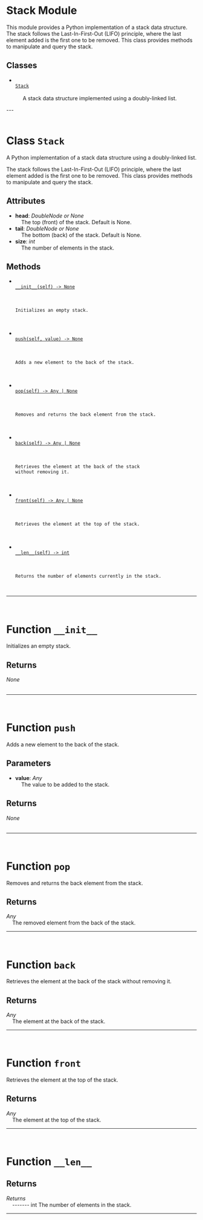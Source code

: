 <h1>Stack Module</h1>
  This module provides a Python implementation of a stack data structure. The stack follows the Last-In-First-Out (LIFO) principle, where the last element added is the first one to be removed. This class provides methods to manipulate and query the stack.  
<h2>Classes</h2>
<ul>
<li> <a href='#class-Stack'><code>
Stack
</code></a> <br>
&nbsp;&nbsp;&nbsp;&nbsp;
    A stack data structure implemented using a doubly-linked list.
<br></li>
</ul>
---
<div style="page-break-after: always; visibility: hidden"></div>
<br>
<h1 id="class-Stack">
<strong>Class</strong>
<code>Stack</code></h1>
A Python implementation of a stack data structure using
a doubly-linked list.

The stack follows the Last-In-First-Out (LIFO) principle,
where the last element added is the first one to be removed.
This class provides methods to manipulate and query the stack.


<h2>Attributes</h2>
<ul>
<li> <strong>head</strong>: <em>DoubleNode or None</em> <br>
&nbsp;&nbsp;&nbsp;&nbsp;The top (front) of the stack. Default is None. <br></li>
<li> <strong>tail</strong>: <em>DoubleNode or None</em> <br>
&nbsp;&nbsp;&nbsp;&nbsp;The bottom (back) of the stack. Default is None. <br></li>
<li> <strong>size</strong>: <em>int</em> <br>
&nbsp;&nbsp;&nbsp;&nbsp;The number of elements in the stack. <br></li>
</ul>
<h2>Methods</h2>
<ul>
<li> <a href='#function-__init__'><code>
__init__(self) -> None
</code></a> <br>
&nbsp;&nbsp;&nbsp;&nbsp;

    Initializes an empty stack.
<br></li>
<li> <a href='#function-push'><code>
push(self, value) -> None
</code></a> <br>
&nbsp;&nbsp;&nbsp;&nbsp;

    Adds a new element to the back of the stack.
<br></li>
<li> <a href='#function-pop'><code>
pop(self) -> Any | None
</code></a> <br>
&nbsp;&nbsp;&nbsp;&nbsp;

    Removes and returns the back element from the stack.
<br></li>
<li> <a href='#function-back'><code>
back(self) -> Any | None
</code></a> <br>
&nbsp;&nbsp;&nbsp;&nbsp;

    Retrieves the element at the back of the stack
    without removing it.
<br></li>
<li> <a href='#function-front'><code>
front(self) -> Any | None
</code></a> <br>
&nbsp;&nbsp;&nbsp;&nbsp;

    Retrieves the element at the top of the stack.
<br></li>
<li> <a href='#function-__len__'><code>
__len__(self) -> int
</code></a> <br>
&nbsp;&nbsp;&nbsp;&nbsp;

    Returns the number of elements currently in the stack.
<br></li>
</ul>


---
<div style="page-break-after: always; visibility: hidden"></div>
<br>
<h1 id="function-__init__">
<strong>Function</strong>
<code>__init__</code></h1>
Initializes an empty stack.


<h2>Returns</h2>
<em>None</em> <br>
&nbsp;&nbsp;&nbsp;&nbsp; <br>

---
<div style="page-break-after: always; visibility: hidden"></div>
<br>
<h1 id="function-push">
<strong>Function</strong>
<code>push</code></h1>
Adds a new element to the back of the stack.


<h2>Parameters</h2>
<ul>
<li> <strong>value</strong>: <em>Any</em> <br>
&nbsp;&nbsp;&nbsp;&nbsp;The value to be added to the stack. <br></li>
</ul>
<h2>Returns</h2>
<em>None</em> <br>
&nbsp;&nbsp;&nbsp;&nbsp; <br>

---
<div style="page-break-after: always; visibility: hidden"></div>
<br>
<h1 id="function-pop">
<strong>Function</strong>
<code>pop</code></h1>
Removes and returns the back element from the stack.


<h2>Returns</h2>
<em>Any</em> <br>
&nbsp;&nbsp;&nbsp;&nbsp;The removed element from the back of the stack. <br>

---
<div style="page-break-after: always; visibility: hidden"></div>
<br>
<h1 id="function-back">
<strong>Function</strong>
<code>back</code></h1>
Retrieves the element at the back of the stack
without removing it.


<h2>Returns</h2>
<em>Any</em> <br>
&nbsp;&nbsp;&nbsp;&nbsp;The element at the back of the stack. <br>

---
<div style="page-break-after: always; visibility: hidden"></div>
<br>
<h1 id="function-front">
<strong>Function</strong>
<code>front</code></h1>
Retrieves the element at the top of the stack.


<h2>Returns</h2>
<em>Any</em> <br>
&nbsp;&nbsp;&nbsp;&nbsp;The element at the top of the stack. <br>

---
<div style="page-break-after: always; visibility: hidden"></div>
<br>
<h1 id="function-__len__">
<strong>Function</strong>
<code>__len__</code></h1>

<h2>Returns</h2>
<em>Returns</em> <br>
&nbsp;&nbsp;&nbsp;&nbsp;------- int The number of elements in the stack. <br>

---